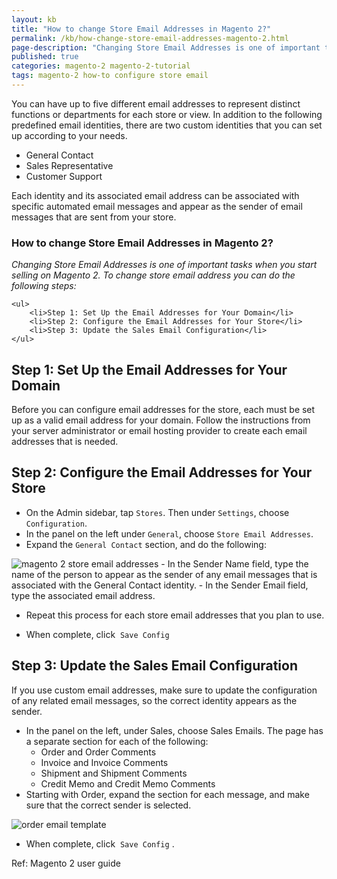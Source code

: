 ```yaml
---
layout: kb
title: "How to change Store Email Addresses in Magento 2?"
permalink: /kb/how-change-store-email-addresses-magento-2.html
page-description: "Changing Store Email Addresses is one of important tasks when you start selling on Magento 2. To change store email address you can do the following steps"
published: true
categories: magento-2 magento-2-tutorial
tags: magento-2 how-to configure store email
---
```



You can have up to five different email addresses to represent distinct functions or departments
for each store or view. In addition to the following predefined email identities, there are two
custom identities that you can set up according to your needs.

- General Contact
- Sales Representative
- Customer Support

Each identity and its associated email address can be associated with specific automated email
messages and appear as the sender of email messages that are sent from your store.


<div itemscope="" itemtype="http://schema.org/Question">
	<h3 itemprop="name description">How to change Store Email Addresses in Magento 2?</h3>
</div>

<div itemprop="suggestedAnswer acceptedAnswer" itemscope="" itemtype="http://schema.org/Answer">
	<i itemprop="text">Changing Store Email Addresses is one of important tasks when you start selling on Magento 2. To change store email address you can do the following steps:</i>

	<ul>
		<li>Step 1: Set Up the Email Addresses for Your Domain</li>
		<li>Step 2: Configure the Email Addresses for Your Store</li>
		<li>Step 3: Update the Sales Email Configuration</li>
	</ul>

</div>



## Step 1: Set Up the Email Addresses for Your Domain

Before you can configure email addresses for the store, each must be set up as a valid email
address for your domain. Follow the instructions from your server administrator or email
hosting provider to create each email addresses that is needed.

## Step 2: Configure the Email Addresses for Your Store

- On the Admin sidebar, tap `Stores`. Then under `Settings`, choose `Configuration`.
- In the panel on the left under `General`, choose `Store Email Addresses`.
- Expand the `General Contact` section, and do the following:

![magento 2 store email addresses](https://lh5.googleusercontent.com/YBWoihCHcPJVx4JBgAv1dWpEzhdHwMoz17udL2m2LqnZMLHbl9qQO7Qfp95OyegJ6eAhI6-rlHEiYyYrqFo9tXO7RShV3qelD6x1sberh7e25wUxN31jiwWu20hw9FqZ2aCkCgBf)
	- In the Sender Name field, type the name of the person to appear as the sender of any
email messages that is associated with the General Contact identity.
	- In the Sender Email field, type the associated email address.

- Repeat this process for each store email addresses that you plan to use.

- When complete, click  `Save Config`

## Step 3: Update the Sales Email Configuration

If you use custom email addresses, make sure to update the configuration of any related email
messages, so the correct identity appears as the sender.


- In the panel on the left, under Sales, choose Sales Emails. The page has a separate section for
each of the following:
	- Order and Order Comments
	- Invoice and Invoice Comments
	- Shipment and Shipment Comments
	- Credit Memo and Credit Memo Comments
- Starting with Order, expand the section for each message, and make sure that the correct
sender is selected.


![order email template](https://lh3.googleusercontent.com/ueUWbehCZKxUGW3Q-9OLRSDzevyGqZLauZgU6jKPgb0RQl3c8Q15FIiUfQHh2Kkr_MesoF_wuaL1thYvCa3XucoLCyGkb2JFzIqgBwTKKMpkEiiV1OoyYciCjeaux0qtms3_z2kG)

- When complete, click  `Save Config` .


Ref: Magento 2 user guide


